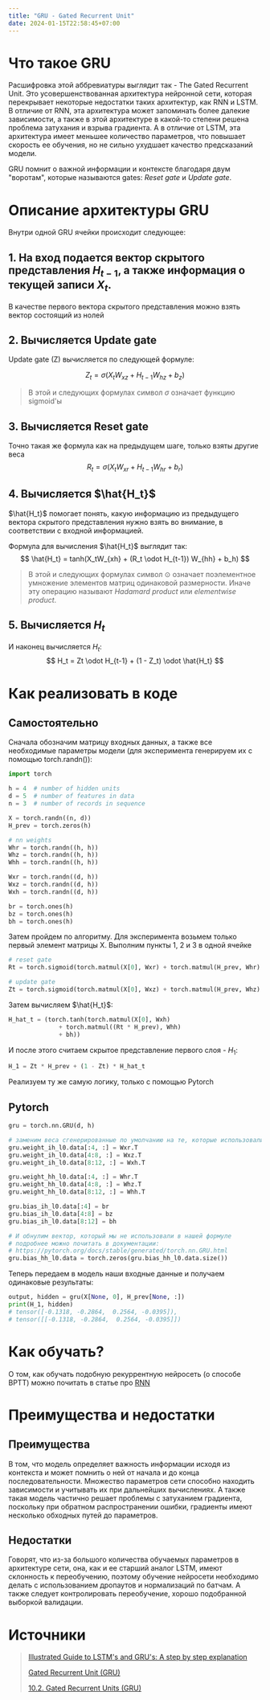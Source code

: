 ```yaml
---
title: "GRU - Gated Recurrent Unit"
date: 2024-01-15T22:58:45+07:00
---
```


# Что такое GRU
Расшифровка этой аббревиатуры выглядит так - The Gated Recurrent Unit. Это усовершенствованная архитектура нейронной сети, которая перекрывает некоторые недостатки таких архитектур, как RNN и LSTM. 
В отличие от RNN, эта архитектура может запоминать более далекие зависимости, а также в этой архитектуре в какой-то степени решена проблема затухания и взрыва градиента.
А в отличие от LSTM, эта архитектура имеет меньшее количество параметров, что повышает скорость ее обучения, но не сильно ухудшает качество предсказаний модели.

GRU помнит о важной информации и контексте благодаря двум "воротам", которые называются gates: *Reset gate* и *Update gate*.
# Описание архитектуры GRU
Внутри одной GRU ячейки происходит следующее:
## 1. На вход подается вектор скрытого представления $H_{t-1}$, а также информация о текущей записи $X_t$. 
В качестве первого вектора скрытого представления можно взять вектор состоящий из нолей

## 2. Вычисляется Update gate
Update gate (Z) вычисляется по следующей формуле:

$$
Z_t = \sigma(X_tW_{xz} + H_{t-1}W_{hz} + b_z)
$$
>В этой и следующих формулах символ $\sigma$ означает функцию sigmoid'ы
## 3. Вычисляется Reset gate
Точно такая же формула как на предыдущем шаге, только взяты другие веса
$$
R_t = \sigma(X_tW_{xr} + H_{t-1}W_{hr} + b_r)
$$
## 4. Вычисляется $\hat{H_t}$
$\hat{H_t}$ помогает понять, какую информацию из предыдущего вектора скрытого представления нужно взять во внимание, в соответствии с входной информацией.

Формула для вычисления $\hat{H_t}$ выглядит так:
$$
\hat{H_t} = tanh(X_tW_{xh} + (R_t \odot H_{t-1}) W_{hh} + b_h)
$$

>В этой и следующих формулах символ $\odot$ означает поэлементное умножение элементов матриц одинаковой размерности. Иначе эту операцию называют *Hadamard product* или *elementwise product*.
## 5. Вычисляется $H_t$

И наконец вычисляется $H_t$:
$$
H_t = Zt \odot H_{t-1} + (1 - Z_t) \odot \hat{H_t}
$$
# Как реализовать в коде

## Самостоятельно

Сначала обозначим матрицу входных данных, а также все необходимые параметры модели (для эксперимента генерируем их с помощью torch.randn()):
```python
import torch

h = 4  # number of hidden units
d = 5  # number of features in data
n = 3  # number of records in sequence

X = torch.randn((n, d))
H_prev = torch.zeros(h)

# nn weights
Whr = torch.randn((h, h))
Whz = torch.randn((h, h))
Whh = torch.randn((h, h))

Wxr = torch.randn((d, h))
Wxz = torch.randn((d, h))
Wxh = torch.randn((d, h))

br = torch.ones(h)
bz = torch.ones(h)
bh = torch.ones(h)
```

Затем пройдем по алгоритму. Для эксперимента возьмем только первый элемент матрицы X.
Выполним пункты 1, 2 и 3 в одной ячейке
```python
# reset gate
Rt = torch.sigmoid(torch.matmul(X[0], Wxr) + torch.matmul(H_prev, Whr) + br)

# update gate
Zt = torch.sigmoid(torch.matmul(X[0], Wxz) + torch.matmul(H_prev, Whz) + bz)
```

Затем вычисляем $\hat{H_t}$:
```python
H_hat_t = (torch.tanh(torch.matmul(X[0], Wxh) 
			  + torch.matmul((Rt * H_prev), Whh) 
			  + bh))
```

И после этого считаем скрытое представление первого слоя - $H_1$:
```python
H_1 = Zt * H_prev + (1 - Zt) * H_hat_t
```
Реализуем ту же самую логику, только c помощью Pytorch
## Pytorch
```python
gru = torch.nn.GRU(d, h)

# заменим веса сгенерированные по умолчанию на те, которые использовали мы
gru.weight_ih_l0.data[:4, :] = Wxr.T
gru.weight_ih_l0.data[4:8, :] = Wxz.T
gru.weight_ih_l0.data[8:12, :] = Wxh.T

gru.weight_hh_l0.data[:4, :] = Whr.T
gru.weight_hh_l0.data[4:8, :] = Whz.T
gru.weight_hh_l0.data[8:12, :] = Whh.T

gru.bias_ih_l0.data[:4] = br
gru.bias_ih_l0.data[4:8] = bz
gru.bias_ih_l0.data[8:12] = bh

# И обнулим вектор, который мы не использовали в нашей формуле
# подробнее можно почитать в документации:
# https://pytorch.org/docs/stable/generated/torch.nn.GRU.html
gru.bias_hh_l0.data = torch.zeros(gru.bias_hh_l0.data.size())
```

Теперь передаем в модель наши входные данные и получаем одинаковые результаты:
```python
output, hidden = gru(X[None, 0], H_prev[None, :])
print(H_1, hidden)  
# tensor([-0.1318, -0.2864,  0.2564, -0.0395]), 
# tensor([[-0.1318, -0.2864,  0.2564, -0.0395]])
```

# Как обучать?
О том, как обучать подобную рекуррентную нейросеть (о способе BPTT) можно почитать в статье про [RNN](/posts/rnn_model/)

# Преимущества и недостатки
## Преимущества
В том, что модель определяет важность информации исходя из контекста и может помнить о ней от начала и до конца последовательности. Множество параметров сети способно находить зависимости и учитывать их при дальнейших вычислениях. А также такая модель частично решает проблемы с затуханием градиента, поскольку при обратном распространении ошибки, градиенты имеют несколько обходных путей до параметров. 

## Недостатки
Говорят, что из-за большого количества обучаемых параметров в архитектуре сети, она, как и ее старший аналог LSTM, имеют склонность к переобучению, поэтому обучение нейросети необходимо делать с использованием дропаутов и нормализаций по батчам. А также следует контролировать переобучение, хорошо подобранной выборкой валидации.


# Источники

> [Illustrated Guide to LSTM's and GRU's: A step by step explanation](https://www.youtube.com/watch?v=8HyCNIVRbSU)
> 
> [Gated Recurrent Unit (GRU)](https://www.scaler.com/topics/deep-learning/gru-network/)
> 
> [10.2. Gated Recurrent Units (GRU)](https://d2l.ai/chapter_recurrent-modern/gru.html)

